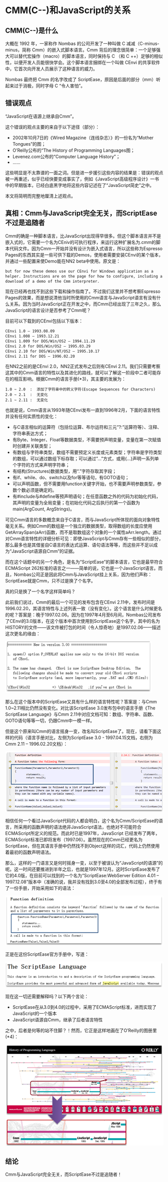 # CMM(C--)和JavaScript的关系

## CMM(C--)是什么

大概在 1992 年，一家称作 Nombas 的公司开发了一种叫做 C 减减（C-minus-minus，简称 Cmm）的嵌入式脚本语言。Cmm 背后的理念很简单：一个足够强大可以替代宏操作（macro）的脚本语言，同时保持与 C （和 C ++）足够的相似性，以便开发人员能很快学会。这个脚本语言捆绑在一个叫做 CEnvi 的共享软件中，它首次向开发人员展示了这种语言的威力。

Nombas 最终把 Cmm 的名字改成了 ScriptEase，原因是后面的部分（mm）听起来过于消极，同时字母 C “令人害怕”。

## 错误观点

“JavaScript在语源上继承自Cmm”。

这个错误的观点主要的来自于以下途径（部分）：

- 2002年10月7日的《Wired Magazine（连线杂志）》的一份名为“Mother Tongues”的图；
- O’Reilly公布的“The History of Programming Languages图；
- Levenez.com公布的“Computer Language History”；
- ……

这些明显是不太靠谱的一面之词。但是进一步援引这些内容的结果是：错误的观点被一再重述，似乎已经快要变成事实了，例如《JavaScript高级程序设计》一书中的早期版本，已经白底黑字地将这些内容记述在了“JavaScript简史”之中。

本文将简明而完整地厘清上述观点。

## 真相：Cmm与JavaScript完全无关，而ScriptEase不过是追随者

Cmm的确是一种脚本语言，比JavaScript出现得早很多。但这个脚本语言并不是嵌入式的，它需要一个名为CEniv的可执行程序，来运行这种扩展名为.cmm的脚本代码文件。因为Cmm一开始并没有设计为嵌入式语言，所以这些称为Espresso Pages的东西其实是一些可供下载的Demos，使用者需要安装CEnvi的某个版本，并通过一些配置来使Demo能在NN2 beta中使用。原文是：

```
but for now these demos use our CEnvi for Windows application as a helper. Instructions are on the page for how to configure, including a download of a demo of the Cmm interpreter.
```

现在已经再也找不到这些下载和操作指南了。不过我们这里并不想考察Espresso Pages的效果，而是想说清他当时所使用的Cmm语言与JavaScript语言有没有什么关系。因为当时JavaScript正在开发之中，而Cmm已经出现了三年之久，那么JavaScript的语言设计是否参考了Cmm呢？

目前可以下载到的CEnvi包括以下版本：

```
CEnvi 1.0 – 1993.08.09
CEnvi 1.008 – 1993.12.21
CEnvi 1.009 for DOS/Win/OS2 – 1994.11.29
CEnvi 2.0 for DOS/Win/OS2 – 1995.03.29
CEnvi 2.10 for DOS/Win/NT/OS2 – 1995.10.17
CEnvi 2.11 for DOS – 1996.02.20
```

在NN2之前的是CEnvi 2.0，NN2正式发布之后则有CEnvi 2.11。我们只需要考察这其中的Cmm语言的特性以及其进化的路线，就可以了解这一阶段中二者可能存在的相互影响。根据Cmm的语言手册(*3)，其主要的发展为：

```
1.0 ~ 2.0  :  添加了字符串中的转义字符(Escape Sequences for Characters)
2.0 ~ 2.1  :  无变化
2.1 ~ 2.11 :  无变化
```

也就是说，Cmm语言从1993年随CEnvi发布一直到1996年2月，下面的语言特性并没有任何实质性的变化：

- 与C语言相似的运算符（包括位运算、布尔运符和三元”?:”运算符等）、注释、字符串表达方式；
- 有Byte、Integer、Float等数据类型，不需要预声明变量，变量在第一次赋值时创建并关联类型；
- 有数组与字符串类型，数组不需要预定义长度或元素类型；字符串是字符类型的数组，可以通过数组下标存取；可以通过”...”方式，或用{...}声明一系列单个字符的方式来声明字符串；
- 有结构(Structures)数据类型，用“.”字符存取其字段；
- 有if、while、do、switch以及for等等语句，有GOTO语句；
- 可以声明函数，但不需要用function关键字开始，也不需要声明参数类型，参数个数必须是确定的。
- 有#include与#define等预声明语句；在任意函数之外的代码为初始化代码，其声明的变量为全局变量；在初始化代码之后执行的第一个函数为main(ArgCount, ArgStrings)。

可见Cmm语言的多数概念来自于C语言，而与JavaScript所体现的面向对象特性毫无关系。例如Cmm的数组是一个独立的数据类型，取得数组的长度应使用GetArraySpan(aArr)函数，而不是取数组这个对象的一个属性aArr.length。通过对Cmm语言特性的详细分析可见：即使JavaScript与Cmm存有一些相似的部分，那么最多也是其借鉴自C语言的表达式运算、语句语法等等，而这些并不足以成为“JavaScript语源自Cmm”的证据。

而在这个话题中的另一个角色，是名为“ScriptEase”的脚本语言，它也是最早符合ECMAScript 262标准的语言之一——简单的说，它也是一个JavaScript语言。而且，Nombas公司正是因此将Cmm与JavaScript挂上关系，因为他们声称：ScriptEase就是Cmm，只不过是换了个名字。

真的只是换了一个名字这样简单吗？

此前我们说过，Cmm的最后一个可见的发布包含在CEnvi 2.11中，发布时间是1996.02.20，其语言特性与上述列表一致（没有变化）。这个语言是什么时候更名的呢？答案是：晚于1997.02.06。因为在1997年4月至6月间，Nombas公司发布了CEnvi的3.0版本，在这个版本中首次使用到ScriptEase这个名字，其中的名为HISTORY的文件——该文件被打包的时间（令人惊奇地）是1997.02.06——描述这次更名的缘由：

![CEnvi更名成ScriptEase](../image/Cmm_AND_JS_1.png)

那么在这个版本中的ScriptEase又具有什么样的语言特性呢？答案是：与Cmm 1.0~2.11相比仍然没有变化。对比该ScriptEase 3.0发布包中的语言手册《The ScriptEase Language》与Cmm 2.11中对应文档可知：数组、字符串、函数、GOTO语句等等一切，仍跟Cmm中一模一样。

但是这个原来叫Cmm的语言摇身一变，改名叫ScriptEase了。现在，请看下面这样的代码（语言手册对比，左侧为ScriptEase 3.0 - 1997.04.15文档，右侧为Cmm 2.11 – 1996.02.20文档）：

![没有变化：对比Cmm与ScriptEase实际的代码](../image/Cmm_AND_JS_2.png)

相信任何一个看过JavaScript代码的人都会明白，这个名为Cmm/ScriptEase的语言，所采用的函数声明的语法绝非JavaScript语法，也绝对不可能符合ECMAScript所定义的规范。而此时已是1997年，JavaScript 已经发布了两年，ECMAScript标准已即将发布（1997.06）。虽然现在的Cmm已经更名为ScriptEase，但在其语言手册中仍然找不到Object这样的词汇，代码上仍然使用着最初的函数声明语法。

那么，这样的一门语言又是何时摇身一变，以至于被误认为“JavaScript的语源”的呢。这一时间还要推进到半年之后，也就是1997年12月。这时ScriptEase发布了它的4.0版，在目前可以找到的一个名为“ScriptEase:WebServer Edition 4.01 – 1997.12.08”版本中（准确的说，我并没有找到3.0至4.0的全部发布过程），终于有了一份手册，开始采用如下的语法：

![ScriptEase很晚才正式地支持JavaScript的语法](../image/Cmm_AND_JS_3.png)

正是在这份ScriptEase官方手册中，写道：

![ScriptEase的发布](../image/Cmm_AND_JS_4.png)

现在这一切还需要解释吗？以下两个言论：

- ScriptEase在从3.0到4.0的过程中，采用了ECMAScript标准，进而实现了JavaScript的一个版本
- JavaScript语源自Cmm，继承了后者语言特性

之中，后者是何等的站不住脚？！然而，它正是这样地画在了O’Reilly的图册里(*4)：

![O'Reilly导致了更大范围的误解](../image/Cmm_AND_JS_5.png)

## 结论

Cmm与JavaScript完全无关，而ScriptEase不过是追随者！
